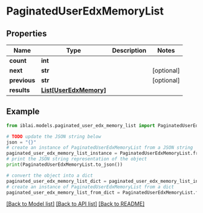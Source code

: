 # PaginatedUserEdxMemoryList


## Properties

Name | Type | Description | Notes
------------ | ------------- | ------------- | -------------
**count** | **int** |  | 
**next** | **str** |  | [optional] 
**previous** | **str** |  | [optional] 
**results** | [**List[UserEdxMemory]**](UserEdxMemory.md) |  | 

## Example

```python
from iblai.models.paginated_user_edx_memory_list import PaginatedUserEdxMemoryList

# TODO update the JSON string below
json = "{}"
# create an instance of PaginatedUserEdxMemoryList from a JSON string
paginated_user_edx_memory_list_instance = PaginatedUserEdxMemoryList.from_json(json)
# print the JSON string representation of the object
print(PaginatedUserEdxMemoryList.to_json())

# convert the object into a dict
paginated_user_edx_memory_list_dict = paginated_user_edx_memory_list_instance.to_dict()
# create an instance of PaginatedUserEdxMemoryList from a dict
paginated_user_edx_memory_list_from_dict = PaginatedUserEdxMemoryList.from_dict(paginated_user_edx_memory_list_dict)
```
[[Back to Model list]](../README.md#documentation-for-models) [[Back to API list]](../README.md#documentation-for-api-endpoints) [[Back to README]](../README.md)


